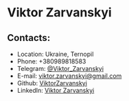 # Viktor Zarvanskyi

## Contacts:

- Location: Ukraine, Ternopil
- Phone: +380989818583
- Telegram: [@Viktor_Zarvanskyi](https://t.me/Viktor_Zarvanskyi)
- E-mail: viktor.zarvanskyi@gmail.com
- Github: [ViktorZarvanskyi](https://github.com/ViktorZarvanskyi)
- LinkedIn: [Viktor Zarvanskyi](https://www.linkedin.com/in/viktor-zarvanskyi-a79728176)
